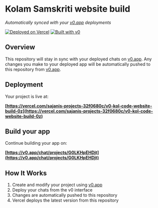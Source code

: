 # Kolam Samskriti website build

*Automatically synced with your [v0.app](https://v0.app) deployments*

[![Deployed on Vercel](https://img.shields.io/badge/Deployed%20on-Vercel-black?style=for-the-badge&logo=vercel)](https://vercel.com/sajanis-projects-32f0680c/v0-kol-code-website-build-0z)
[![Built with v0](https://img.shields.io/badge/Built%20with-v0.app-black?style=for-the-badge)](https://v0.app/chat/projects/G0LKHpEHDjt)

## Overview

This repository will stay in sync with your deployed chats on [v0.app](https://v0.app).
Any changes you make to your deployed app will be automatically pushed to this repository from [v0.app](https://v0.app).

## Deployment

Your project is live at:

**[https://vercel.com/sajanis-projects-32f0680c/v0-kol-code-website-build-0z](https://vercel.com/sajanis-projects-32f0680c/v0-kol-code-website-build-0z)**

## Build your app

Continue building your app on:

**[https://v0.app/chat/projects/G0LKHpEHDjt](https://v0.app/chat/projects/G0LKHpEHDjt)**

## How It Works

1. Create and modify your project using [v0.app](https://v0.app)
2. Deploy your chats from the v0 interface
3. Changes are automatically pushed to this repository
4. Vercel deploys the latest version from this repository
